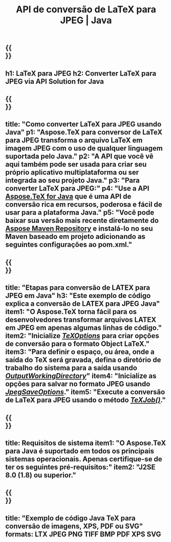 ﻿---
translation: true
template: /_templates/_conversion-child-java.md
title: API de conversão de LaTeX para JPEG | Java
description: Funcionalidade de conversão de LaTeX para JPEG. Integre esta biblioteca Java local em seu projeto ou use aplicativos multiplataforma para converter LaTeX para JPEG.
keywords: látex para jpeg api java, integração de latex2jpeg
url: /java/conversion/latex-to-jpeg/
family: tex
platformtag: java
feature: conversion
informat: LATEX
outformat: JPEG
otherformats: PNG PDF TIFF JPEG
---

{{<section banner>}}
---
h1: LaTeX para JPEG
h2: Converter LaTeX para JPEG via API Solution for Java
---

{{<section overview>}}
---
title: "Como converter LaTeX para JPEG usando Java"
p1: "Aspose.TeX para conversor de LaTeX para JPEG transforma o arquivo LaTeX em imagem JPEG com o uso de qualquer linguagem suportada pelo Java."
p2: "A API que você vê aqui também pode ser usada para criar seu próprio aplicativo multiplataforma ou ser integrada ao seu projeto Java."
p3: "Para converter LaTeX para JPEG:"
p4: "Use a API [Aspose.TeX for Java](https://products.aspose.com/tex/java) que é uma API de conversão rica em recursos, poderosa e fácil de usar para a plataforma Java."
p5: "Você pode baixar sua versão mais recente diretamente do [Aspose Maven Repository](https://repository.aspose.com/tex/) e instalá-lo no seu Maven baseado em projeto adicionando as seguintes configurações ao pom.xml."
---

{{<section feature1>}}
---
title: "Etapas para conversão de LATEX para JPEG em Java"
h3: "Este exemplo de código explica a conversão de LATEX para JPEG Java"
item1: "O Aspose.TeX torna fácil para os desenvolvedores transformar arquivos LATEX em JPEG em apenas algumas linhas de código."
item2: "Inicialize [*TeXOptions*](https://reference.aspose.com/tex/java/com.aspose.tex/TeXOptions) para criar opções de conversão para o formato Object LaTeX."
item3: "Para definir o espaço, ou área, onde a saída do TeX será gravada, defina o diretório de trabalho do sistema para a saída usando [*OutputWorkingDirectory*](https://reference.aspose.com/tex/java/com.aspose.tex/TeXOptions#getOutputWorkingDirectory--)"
item4: "Inicialize as opções para salvar no formato JPEG usando [*JpegSaveOptions*](https://reference.aspose.com/tex/java/com.aspose.tex.rendering/JpegSaveOptions)."
item5: "Execute a conversão de LaTeX para JPEG usando o método [*TeXJob()*](https://reference.aspose.com/tex/java/com.aspose.tex/TeXJob)."
---

{{<section feature2>}}
---
title: Requisitos de sistema
item1: "O Aspose.TeX para Java é suportado em todos os principais sistemas operacionais. Apenas certifique-se de ter os seguintes pré-requisitos:"
item2: "J2SE 8.0 (1.8) ou superior."
---

{{<section widget>}}
---
title: "Exemplo de código Java TeX para conversão de imagens, XPS, PDF ou SVG"
formats: LTX JPEG PNG TIFF BMP PDF XPS SVG
---